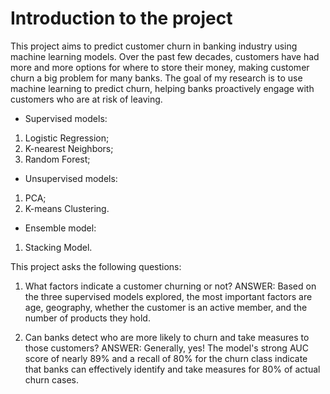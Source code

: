 # Introduction to the project

This project aims to predict customer churn in banking industry using machine learning models. Over the past few decades, customers have had more and more options for where to store their money, making customer churn a big problem for many banks. The goal of my research is to use machine learning to predict churn, helping banks proactively engage with customers who are at risk of leaving. 

- Supervised models:

1) Logistic Regression;
2) K-nearest Neighbors;
3) Random Forest;

- Unsupervised models:

1) PCA;
2) K-means Clustering.

- Ensemble model:

1) Stacking Model.


This project asks the following questions:
1) What factors indicate a customer churning or not?
ANSWER:
Based on the three supervised models explored, the most important factors are age, geography, whether the customer is an active member, and the number of products they hold.

2) Can banks detect who are more likely to churn and take measures to those customers?
ANSWER:
Generally, yes! The model's strong AUC score of nearly 89% and a recall of 80% for the churn class indicate that banks can effectively identify and take measures for 80% of actual churn cases.
